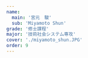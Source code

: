 ```yaml
---
name:
  main: '宮元　駿'
  sub: 'Miyamoto Shun'
grade: '修士課程'
major: '技術社会システム専攻'
cover: './miyamoto_shun.JPG'
order: 9
---
```

